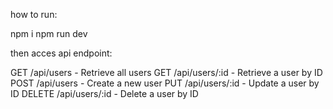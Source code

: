 how to run:

npm i 
npm run dev


then acces api endpoint:

GET /api/users - Retrieve all users
GET /api/users/:id - Retrieve a user by ID
POST /api/users - Create a new user
PUT /api/users/:id - Update a user by ID
DELETE /api/users/:id - Delete a user by ID
